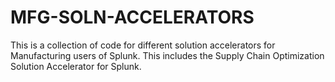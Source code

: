 # MFG-SOLN-ACCELERATORS

This is a collection of code for different solution accelerators for Manufacturing users of Splunk.  This includes the Supply Chain Optimization Solution Accelerator for Splunk.

